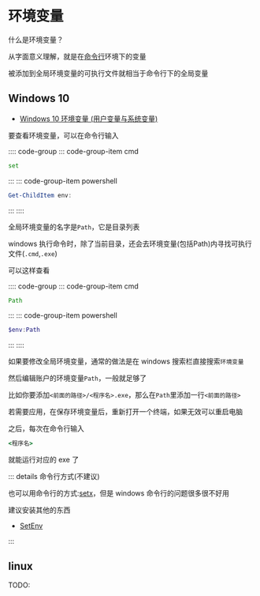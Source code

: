 # 环境变量

什么是环境变量？

从字面意义理解，就是在[命令行](/1-code/0-base/cmd.md)环境下的变量

被添加到全局环境变量的可执行文件就相当于命令行下的全局变量

## Windows 10

- [Windows 10 环境变量 (用户变量与系统变量)](https://blog.csdn.net/chengyq116/article/details/105900122)

要查看环境变量，可以在命令行输入

:::: code-group
::: code-group-item cmd
```cmd
set
```
:::
::: code-group-item powershell
```powershell
Get-ChildItem env:
```
:::
::::

全局环境变量的名字是`Path`，它是目录列表

windows 执行命令时，除了当前目录，还会去环境变量(包括Path)内寻找可执行文件(`.cmd`,`.exe`)

可以这样查看

:::: code-group
::: code-group-item cmd
```cmd
Path
```
:::
::: code-group-item powershell
```powershell
$env:Path
```
:::
::::

如果要修改全局环境变量，通常的做法是在 windows 搜索栏直接搜索`环境变量`

然后编辑账户的环境变量`Path`，一般就足够了

比如你要添加`<前面的路径>/<程序名>.exe`，那么在`Path`里添加一行`<前面的路径>`

若需要应用，在保存环境变量后，重新打开一个终端，如果无效可以重启电脑

之后，每次在命令行输入

```cmd
<程序名>
```

就能运行对应的 exe 了

::: details 命令行方式(不建议)

也可以用命令行的方式:[setx](https://learn.microsoft.com/en-us/windows-server/administration/windows-commands/setx)，但是 windows 命令行的问题很多很不好用

建议安装其他的东西

- [SetEnv](https://www.codeproject.com/Articles/12153/SetEnv)

:::

## linux

TODO: